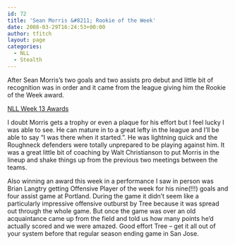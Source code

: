 ```yaml
---
id: 72
title: 'Sean Morris &#8211; Rookie of the Week'
date: 2008-03-29T16:24:53+00:00
author: tfitch
layout: page
categories:
  - NLL
  - Stealth
---
```

After Sean Morris&#8217;s two goals and two assists pro debut and little bit of recognition was in order and it came from the league giving him the Rookie of the Week award.

[NLL Week 13 Awards](http://www.nll.com/article.php?id=3395)

I doubt Morris gets a trophy or even a plaque for his effort but I feel lucky I was able to see. He can mature in to a great lefty in the league and I&#8217;ll be able to say &#8220;I was there when it started.&#8221;. He was lightning quick and the Roughneck defenders were totally unprepared to be playing against him. It was a great little bit of coaching by Walt Christianson to put Morris in the lineup and shake things up from the previous two meetings between the teams.

Also winning an award this week in a performance I saw in person was Brian Langtry getting Offensive Player of the week for his nine(!!!) goals and four assist game at Portland. During the game it didn&#8217;t seem like a particularly impressive offensive outburst by Tree because it was spread out through the whole game. But once the game was over an old acquaintance came up from the field and told us how many points he&#8217;d actually scored and we were amazed. Good effort Tree &#8211; get it all out of your system before that regular season ending game in San Jose.
